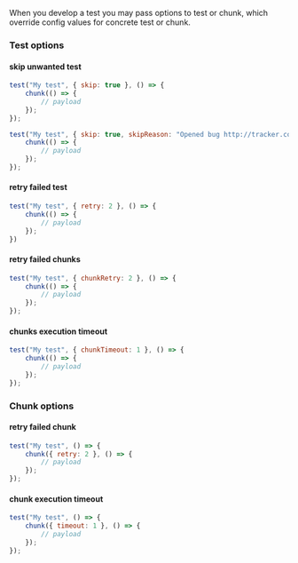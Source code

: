 When you develop a test you may pass options to test or chunk, which override config values for concrete test or chunk.

### Test options

#### skip unwanted test

```javascript
test("My test", { skip: true }, () => {
    chunk(() => {
        // payload
    });
});
```

```javascript
test("My test", { skip: true, skipReason: "Opened bug http://tracker.com/bugs/121" }, () => {
    chunk(() => {
        // payload
    });
});
```

#### retry failed test

```javascript
test("My test", { retry: 2 }, () => {
    chunk(() => {
        // payload
    });
})
```

#### retry failed chunks

```javascript
test("My test", { chunkRetry: 2 }, () => {
    chunk(() => {
        // payload
    });
});
```

#### chunks execution timeout

```javascript
test("My test", { chunkTimeout: 1 }, () => {
    chunk(() => {
        // payload
    });
});
```

### Chunk options

#### retry failed chunk

```javascript
test("My test", () => {
    chunk({ retry: 2 }, () => {
        // payload
    });
});
```

#### chunk execution timeout

```javascript
test("My test", () => {
    chunk({ timeout: 1 }, () => {
        // payload
    });
});
```
